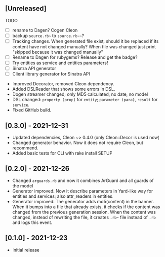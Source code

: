 ## [Unreleased]

TODO

- [ ] rename to Dagen? Cogen Cleon
- [ ] backup `source.rb~` to `source.rb~~`?
- [ ] Tracking changes. When generated file exist, should it be replaced if its content have not changed manually? When file was changed just print "skipped because it was changed manually"
- [ ] Rename to Dagen for rubygems? Release and get the badge?
- [ ] Try entities as service and entities parameters!
- [ ] Sinatra API generator
- [ ] Client library generator for Sinatra API

- Improved Decorator, removed Cleon dependency.
- Added DSLReader that shows some errors in DSL.
- Dogen streamer changed; only MD5 calculated, no date, no model
- DSL changed: `property (prop)` for `entity`; `parameter (para)`, `result` for `service`.
- Fixed GitHub build.

## [0.3.0] - 2021-12-31

- Updated dependencies, Cleon ~> 0.4.0 (only Cleon::Decor is used now)
- Changed generator behavior. Now it does not require Cleon, but recommend.
- Added basic tests for CLI with rake install SETUP

## [0.2.0] - 2021-12-26

- Changed `arguards.rb` and now it combines ArGuard and all guards of the model
- Generator improved. Now it describe parameters in Yard-like way for entities and services; also attr_readers in entities.
- Generator improved. The generator adds md5(content) in the banner. When it bumps into a file that already exists, it checks if the content was changed from the previous generation session. When the content was changed, instead of rewriting the file, it creates `.rb~` file instead of `.rb` and logs this event.

## [0.1.0] - 2021-12-23

- Initial release
